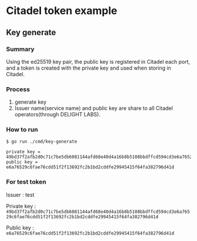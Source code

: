 # Citadel token example

## Key generate

### Summary
Using the ed25519 key pair, the public key is registered in Citadel each port, and a token is created with the private key and used when storing in Citadel.

### Process
1. generate key
2. Issuer name(service name) and public key are share to all Citadel operators(through DELIGHT LABS).

### How to run
```
$ go run ./cmd/key-generate

private key =  49bd37f2afb2d0c71c7be5db6081144afd68e40d4a16b8b5108bbdffcd594cd3e6a76529c6fae76cdd51f2f13692fc2b1bd2cddfe29945415f64fa382796d41d
public key =  e6a76529c6fae76cdd51f2f13692fc2b1bd2cddfe29945415f64fa382796d41d
```

### For test token
Issuer : test

Private key : `49bd37f2afb2d0c71c7be5db6081144afd68e40d4a16b8b5108bbdffcd594cd3e6a76529c6fae76cdd51f2f13692fc2b1bd2cddfe29945415f64fa382796d41d`

Public key : `e6a76529c6fae76cdd51f2f13692fc2b1bd2cddfe29945415f64fa382796d41d`

